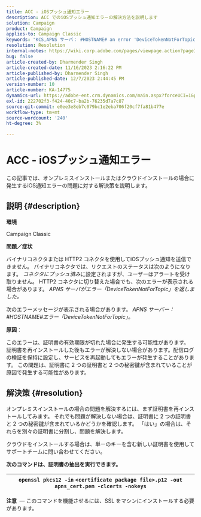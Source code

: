 ```yaml
---
title: ACC - iOSプッシュ通知エラー
description: ACC でのiOSプッシュ通知エラーの解決方法を説明します
solution: Campaign
product: Campaign
applies-to: Campaign Classic
keywords: "KCS,APNS サーバ： #HOSTNAME# an error 'DeviceTokenNotForTopic'"
resolution: Resolution
internal-notes: https://wiki.corp.adobe.com/pages/viewpage.action?pageId=1334124733
bug: false
article-created-by: Dharmender Singh
article-created-date: 11/16/2023 2:16:22 PM
article-published-by: Dharmender Singh
article-published-date: 12/7/2023 2:44:45 PM
version-number: 10
article-number: KA-14775
dynamics-url: https://adobe-ent.crm.dynamics.com/main.aspx?forceUCI=1&pagetype=entityrecord&etn=knowledgearticle&id=8e1a5fb3-8a84-ee11-8179-6045bd006e5a
exl-id: 222702f3-f424-40c7-ba2b-76235d7a7c87
source-git-commit: e0ee3e8eb7c079bc1e2eba706f20cf7fa81b477e
workflow-type: tm+mt
source-wordcount: '240'
ht-degree: 3%

---
```


# ACC - iOSプッシュ通知エラー


この記事では、オンプレミスインストールまたはクラウドインストールの場合に発生するiOS通知エラーの問題に対する解決策を説明します。

## 説明 {#description}




<b>環境</b>

Campaign Classic



<b>問題／症状</b>

バイナリコネクタまたは HTTP2 コネクタを使用してiOSプッシュ通知を送信できません。 バイナリコネクタでは、リクエストのステータスは次のようになります。 *コネクタにプッシュ済み*&#x200B;に設定されますが、ユーザーはアラートを受け取りません。 HTTP2 コネクタに切り替えた場合でも、次のエラーが表示される場合があります。 *APNS サーバがエラー「DeviceTokenNotForTopic」を返しました。*



次のエラーメッセージが表示される場合があります。 *APNS サーバー： #HOSTNAME#エラー「DeviceTokenNotForTopic」。*



<b>原因</b>：



このエラーは、証明書の有効期限が切れた場合に発生する可能性があります。 証明書を再インストールした後もエラーが解決しない場合があります。配信ログの検証を保持に設定し、サービスを再起動してもエラーが発生することがあります。 この問題は、証明書に 2 つの証明書と 2 つの秘密鍵が含まれていることが原因で発生する可能性があります。










## 解決策 {#resolution}


オンプレミスインストールの場合の問題を解決するには、まず証明書を再インストールしてみます。 それでも問題が解決しない場合は、証明書に 2 つの証明書と 2 つの秘密鍵が含まれているかどうかを確認します。 「はい」の場合は、それらを別々の証明書に分割し、問題を解決します。

クラウドをインストールする場合は、単一のキーを含む新しい証明書を使用してサポートチームに問い合わせてください。



<b>次のコマンドは、証明書の抽出を実行できます。</b>


| `openssl pkcs12 -in` `<certificate package file>.p12 -out apns_cert.pem -clcerts -nokeys` |
| --- |




<b>注意 </b> — このコマンドを機能させるには、SSL をマシンにインストールする必要があります。
